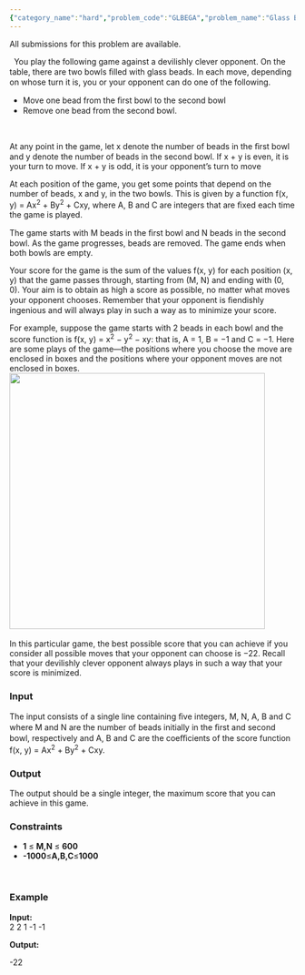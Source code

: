 ```yaml
---
{"category_name":"hard","problem_code":"GLBEGA","problem_name":"Glass Bead Game","languages_supported":{"0":"ADA","1":"ASM","2":"BASH","3":"BF","4":"C","5":"C99 strict","6":"CAML","7":"CLOJ","8":"CLPS","9":"CPP 4.3.2","10":"CPP 4.9.2","11":"CPP14","12":"CS2","13":"D","14":"ERL","15":"FORT","16":"FS","17":"GO","18":"HASK","19":"ICK","20":"ICON","21":"JAVA","22":"JS","23":"LISP clisp","24":"LISP sbcl","25":"LUA","26":"NEM","27":"NICE","28":"NODEJS","29":"PAS fpc","30":"PAS gpc","31":"PERL","32":"PERL6","33":"PHP","34":"PIKE","35":"PRLG","36":"PYTH","37":"PYTH 3.4","38":"RUBY","39":"SCALA","40":"SCM guile","41":"SCM qobi","42":"ST","43":"TCL","44":"TEXT","45":"WSPC"},"max_timelimit":1,"source_sizelimit":50000,"problem_author":"yogesh01","problem_tester":null,"date_added":"26-12-2014","tags":{"0":"easy","1":"greedy","2":"inpr1502","3":"yogesh01"},"time":{"view_start_date":1422636239,"submit_start_date":1422636239,"visible_start_date":1422633735,"end_date":1735669800},"layout":"problem"}
---
```

<span class="solution-visible-txt">All submissions for this problem are available.</span><p>  You play the following game against a devilishly clever opponent. On the table, there are two bowls ﬁlled with glass beads. In each move, depending on whose turn it is, you or your opponent can do one of the following.</p>
<ul>
<li>Move one bead from the ﬁrst bowl to the second bowl</li>
<li>Remove one bead from the second bowl.</li>
</ul>
<p> </p>
<p>At any point in the game, let x denote the number of beads in the ﬁrst bowl and y denote the number of beads in the second bowl. If x + y is even, it is your turn to move. If x + y is odd, it is your opponent’s turn to move</p>
<p>At each position of the game, you get some points that depend on the number of beads, x and y, in the two bowls. This is given by a function f(x, y) = Ax<sup>2</sup> + By<sup>2</sup> + Cxy, where A, B and C are integers that are ﬁxed each time the game is played.</p>
<p>The game starts with M beads in the ﬁrst bowl and N beads in the second bowl. As the game progresses, beads are removed. The game ends when both bowls are empty.</p>
<p>Your score for the game is the sum of the values f(x, y) for each position (x, y) that the game passes through, starting from (M, N) and ending with (0, 0). Your aim is to obtain as high a score as possible, no matter what moves your opponent chooses. Remember that your opponent is ﬁendishly ingenious and will always play in such a way as to minimize your score.</p>
<p>For example, suppose the game starts with 2 beads in each bowl and the score function is f(x, y) = x<sup>2</sup> − y<sup>2</sup> − xy: that is, A = 1, B = −1 and C = −1. Here are some plays of the game—the positions where you choose the move are enclosed in boxes and the positions where your opponent moves are not enclosed in boxes.<br />
<img src="/download/extimages/527ffcdf26a5a9d5ef96fec4f7ca6b40.png" width="450px;" /><br />
<br />
In this particular game, the best possible score that you can achieve if you consider all possible moves that your opponent can choose is −22. Recall that your devilishly clever opponent always plays in such a way that your score is minimized.</p>
<h3>Input</h3>
<p>The input consists of a single line containing ﬁve integers, M, N, A, B and C where M and N are the number of beads initially in the ﬁrst and second bowl, respectively and A, B and C are the coeﬃcients of the score function f(x, y) = Ax<sup>2</sup> + By<sup>2</sup> + Cxy.</p>
<h3>Output</h3>
<p>The output should be a single integer, the maximum score that you can achieve in this game.</p>
<h3>Constraints</h3>
<ul>
<li><b>1</b> ≤ <b>M,N</b> ≤ <b>600</b></li>
<li><b>-1000</b>≤<b>A,B,C</b>≤<b>1000</b></li>
</ul>
<p> </p>
<h3>Example</h3>
<p><b>Input:</b><br />
2 2 1 -1 -1</p>
<p><b>Output:</b></p>
<p>-22<font face="sans-serif, Arial, Verdana, Trebuchet MS"><span style="white-space: normal;"> </span></font></p>
